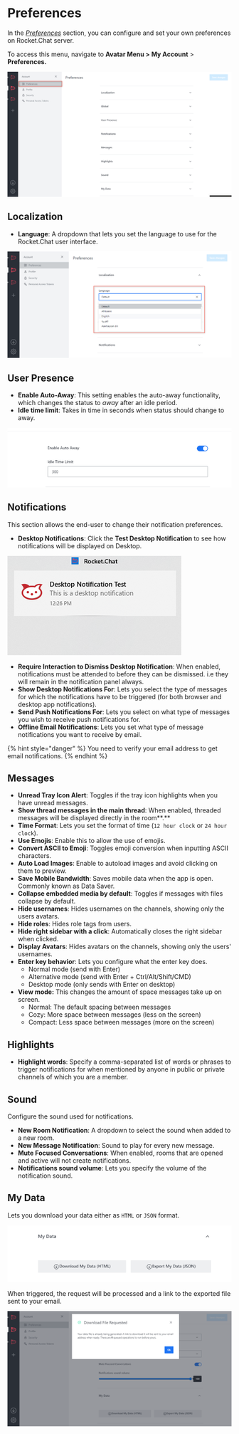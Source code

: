 # Preferences

In the [_Preferences_](https://open.rocket.chat/account/preferences) section, you can configure and set your own preferences on Rocket.Chat server.

To access this menu, navigate to **Avatar Menu > My Account** > **Preferences.**

![](<../../../../.gitbook/assets/image (670) (1) (1) (1) (1) (1).png>)

## Localization

* **Language**: A dropdown that lets you set the language to use for the Rocket.Chat user interface.

![](<../../../../.gitbook/assets/image (649) (1) (1) (1).png>)

## User Presence

* **Enable Auto-Away**: This setting enables the auto-away functionality, which changes the status to _away_ after an idle period.
* **Idle time limit**: Takes in time in seconds when status should change to away.

![](<../../../../.gitbook/assets/image (645) (2).png>)

## Notifications

This section allows the end-user to change their notification preferences.

* **Desktop Notifications**: Click the **Test Desktop Notification** to see how notifications will be displayed on Desktop.

![](<../../../../.gitbook/assets/image (650) (1) (1) (1).png>)

* **Require Interaction to Dismiss Desktop Notification**: When enabled, notifications must be attended to before they can be dismissed. i.e they will remain in the notification panel always.
* **Show Desktop Notifications For**: Lets you select the type of messages for which the notifications have to be triggered (for both browser and desktop app notifications).
* **Send Push Notifications For**: Lets you select on what type of messages you wish to receive push notifications for.
* **Offline Email Notifications**: Lets you set what type of message notifications you want to receive by email.

{% hint style="danger" %}
You need to verify your email address to get email notifications.
{% endhint %}

## Messages

* **Unread Tray Icon Alert**: Toggles if the tray icon highlights when you have unread messages.
* **Show thread messages in the main thread**: When enabled, threaded messages will be displayed directly in the room\*\*.\*\*
* **Time Format**: Lets you set the format of time (`12 hour clock` or `24 hour clock`).
* **Use Emojis**: Enable this to allow the use of emojis.
* **Convert ASCII to Emoji**: Toggles emoji conversion when inputting ASCII characters.
* **Auto Load Images**: Enable to autoload images and avoid clicking on them to preview.
* **Save Mobile Bandwidth**: Saves mobile data when the app is open. Commonly known as Data Saver.
* **Collapse embedded media by default**: Toggles if messages with files collapse by default.
* **Hide usernames**: Hides usernames on the channels, showing only the users avatars.
* **Hide roles**: Hides role tags from users.
* **Hide right sidebar with a click**: Automatically closes the right sidebar when clicked.
* **Display Avatars**: Hides avatars on the channels, showing only the users' usernames.
* **Enter key behavior**: Lets you configure what the enter key does.
  * Normal mode (send with Enter)
  * Alternative mode (send with Enter + Ctrl/Alt/Shift/CMD)
  * Desktop mode (only sends with Enter on desktop)
* **View mode:** This changes the amount of space messages take up on screen.
  * Normal: The default spacing between messages
  * Cozy: More space between messages (less on the screen)
  * Compact: Less space between messages (more on the screen)

## Highlights

* **Highlight words**: Specify a comma-separated list of words or phrases to trigger notifications for when mentioned by anyone in public or private channels of which you are a member.

## Sound

Configure the sound used for notifications.

* **New Room Notification**: A dropdown to select the sound when added to a new room.
* **New Message Notification**: Sound to play for every new message.
* **Mute Focused Conversations**: When enabled, rooms that are opened and active will not create notifications.
* **Notifications sound volume**: Lets you specify the volume of the notification sound.

## My Data

Lets you download your data either as `HTML` or `JSON` format.

![](<../../../../.gitbook/assets/image (687) (1) (1) (1) (1).png>)

When triggered, the request will be processed and a link to the exported file sent to your email.

![](<../../../../.gitbook/assets/image (665) (1) (1) (1) (1) (1).png>)
